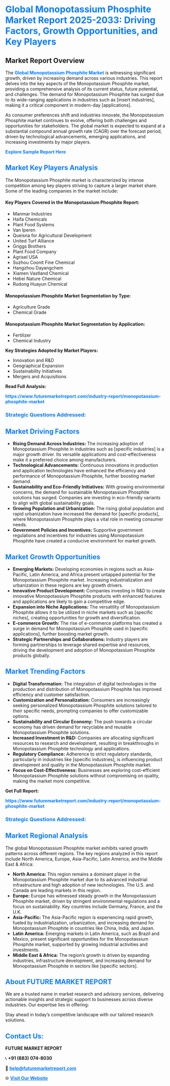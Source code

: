<h1 style="color: #007BFF;">Global Monopotassium Phosphite Market Report 2025-2033: Driving Factors, Growth Opportunities, and Key Players</h1>

<section id="overview">
<h2>Market Report Overview</h2>
<p>The <a href="https://www.futuremarketreport.com/industry-report/monopotassium-phosphite-market" style="color: #007BFF; text-decoration: none;"><strong>Global Monopotassium Phosphite Market</strong></a> is witnessing significant growth, driven by increasing demand across various industries. This report delves into the key aspects of the Monopotassium Phosphite market, providing a comprehensive analysis of its current status, future potential, and challenges. The demand for Monopotassium Phosphite has surged due to its wide-ranging applications in industries such as [insert industries], making it a critical component in modern-day [applications].</p>
<p>As consumer preferences shift and industries innovate, the Monopotassium Phosphite market continues to evolve, offering both challenges and opportunities for stakeholders. The global market is expected to expand at a substantial compound annual growth rate (CAGR) over the forecast period, driven by technological advancements, emerging applications, and increasing investments by major players.</p>
</section>

<section id="overview">
<p><a href="https://www.futuremarketreport.com/request-sample/reportId=84470" style="color: #007BFF; text-decoration: none;"><strong>Explore Sample Report Here</strong></a></p>
</section>

<section id="key-players">
<h2 style="color: #007BFF;">Market Key Players Analysis</h2>
<p>The Monopotassium Phosphite market is characterized by intense competition among key players striving to capture a larger market share. Some of the leading companies in the market include:</p>
<h4>Key Players Covered in the Monopotassium Phosphite Report:</h4>
<ul><li>Manmar Industries</li><li>Haifa Chemicals</li><li>Plant Food Systems</li><li>Van Iperen</li><li>Queisna for Agricultural Development</li><li>United Turf Alliance</li><li>Griggs Brothers</li><li>Plant Food Company</li><li>Agrisel USA</li><li>Suzhou Coonit Fine Chemical</li><li>Hangzhou Dayangchem</li><li>Xiamen Vastland Chemical</li><li>Hebei Nature Chemical</li><li>Rudong Huayun Chemical</li></ul>
<h4>Monopotassium Phosphite Market Segmentation by Type:</h4>
<ul><li>Agriculture Grade</li><li>Chemical Grade</li></ul>

<h4>Monopotassium Phosphite Market Segmentation by Application:</h4>
<ul><li>Fertilizer</li><li>Chemical Industry</li></ul>
<p><strong>Key Strategies Adopted by Market Players:</strong></p>
<ul>
<li>Innovation and R&D</li>
<li>Geographical Expansion</li>
<li>Sustainability Initiatives</li>
<li>Mergers and Acquisitions</li>
</ul>
</section>

<section>
<p><strong>Read Full Analysis: </strong></p><a href="https://www.futuremarketreport.com/industry-report/monopotassium-phosphite-market" style="color: #007BFF; text-decoration: none;"><strong>https://www.futuremarketreport.com/industry-report/monopotassium-phosphite-market</strong></a>
<h3 style="color: #007BFF;">Strategic Questions Addressed:</h3>
</section>

<section id="driving-factors">
<h2 style="color: #007BFF;">Market Driving Factors</h2>
<ul>
<li><strong>Rising Demand Across Industries:</strong> The increasing adoption of Monopotassium Phosphite in industries such as [specific industries] is a major growth driver. Its versatile applications and cost-effectiveness make it a preferred choice among manufacturers.</li>
<li><strong>Technological Advancements:</strong> Continuous innovations in production and application technologies have enhanced the efficiency and performance of Monopotassium Phosphite, further boosting market demand.</li>
<li><strong>Sustainability and Eco-Friendly Initiatives:</strong> With growing environmental concerns, the demand for sustainable Monopotassium Phosphite solutions has surged. Companies are investing in eco-friendly variants to align with global sustainability goals.</li>
<li><strong>Growing Population and Urbanization:</strong> The rising global population and rapid urbanization have increased the demand for [specific products], where Monopotassium Phosphite plays a vital role in meeting consumer needs.</li>
<li><strong>Government Policies and Incentives:</strong> Supportive government regulations and incentives for industries using Monopotassium Phosphite have created a conducive environment for market growth.</li>
</ul>
</section>

<section id="growth-opportunities">
<h2 style="color: #007BFF;">Market Growth Opportunities</h2>
<ul>
<li><strong>Emerging Markets:</strong> Developing economies in regions such as Asia-Pacific, Latin America, and Africa present untapped potential for the Monopotassium Phosphite market. Increasing industrialization and urbanization in these regions are key growth drivers.</li>
<li><strong>Innovative Product Development:</strong> Companies investing in R&D to create innovative Monopotassium Phosphite products with enhanced features and applications are likely to gain a competitive edge.</li>
<li><strong>Expansion into Niche Applications:</strong> The versatility of Monopotassium Phosphite allows it to be utilized in niche markets such as [specific niches], creating opportunities for growth and diversification.</li>
<li><strong>E-commerce Growth:</strong> The rise of e-commerce platforms has created a surge in demand for Monopotassium Phosphite used in [specific applications], further boosting market growth.</li>
<li><strong>Strategic Partnerships and Collaborations:</strong> Industry players are forming partnerships to leverage shared expertise and resources, driving the development and adoption of Monopotassium Phosphite products globally.</li>
</ul>
</section>

<section id="trending-factors">
<h2 style="color: #007BFF;">Market Trending Factors</h2>
<ul>
<li><strong>Digital Transformation:</strong> The integration of digital technologies in the production and distribution of Monopotassium Phosphite has improved efficiency and customer satisfaction.</li>
<li><strong>Customization and Personalization:</strong> Consumers are increasingly seeking personalized Monopotassium Phosphite solutions tailored to their specific needs, prompting companies to offer customizable options.</li>
<li><strong>Sustainability and Circular Economy:</strong> The push towards a circular economy has driven demand for recyclable and reusable Monopotassium Phosphite solutions.</li>
<li><strong>Increased Investment in R&D:</strong> Companies are allocating significant resources to research and development, resulting in breakthroughs in Monopotassium Phosphite technology and applications.</li>
<li><strong>Regulatory Compliance:</strong> Adherence to strict regulatory standards, particularly in industries like [specific industries], is influencing product development and quality in the Monopotassium Phosphite market.</li>
<li><strong>Focus on Cost-Effectiveness:</strong> Businesses are exploring cost-efficient Monopotassium Phosphite solutions without compromising on quality, making the market more competitive.</li>
</ul>
</section>

<section>
<p><strong>Get Full Report: </strong></p><a href="https://www.futuremarketreport.com/industry-report/monopotassium-phosphite-market" style="color: #007BFF; text-decoration: none;"><strong>https://www.futuremarketreport.com/industry-report/monopotassium-phosphite-market</strong></a>
<h3 style="color: #007BFF;">Strategic Questions Addressed:</h3>
</section>


<section id="regional-analysis">
<h2 style="color: #007BFF;">Market Regional Analysis</h2>
<p>The global Monopotassium Phosphite market exhibits varied growth patterns across different regions. The key regions analyzed in this report include North America, Europe, Asia-Pacific, Latin America, and the Middle East & Africa:</p>
<ul>
<li><strong>North America:</strong> This region remains a dominant player in the Monopotassium Phosphite market due to its advanced industrial infrastructure and high adoption of new technologies. The U.S. and Canada are leading markets in this region.</li>
<li><strong>Europe:</strong> Europe has witnessed steady growth in the Monopotassium Phosphite market, driven by stringent environmental regulations and a focus on sustainability. Key countries include Germany, France, and the U.K.</li>
<li><strong>Asia-Pacific:</strong> The Asia-Pacific region is experiencing rapid growth, fueled by industrialization, urbanization, and increasing demand for Monopotassium Phosphite in countries like China, India, and Japan.</li>
<li><strong>Latin America:</strong> Emerging markets in Latin America, such as Brazil and Mexico, present significant opportunities for the Monopotassium Phosphite market, supported by growing industrial activities and investments.</li>
<li><strong>Middle East & Africa:</strong> The region’s growth is driven by expanding industries, infrastructure development, and increasing demand for Monopotassium Phosphite in sectors like [specific sectors].</li>
</ul>
</section>

<footer>
<h2 style="color: #007BFF;">About FUTURE MARKET REPORT</h2>
<p>We are a trusted name in market research and advisory services, delivering actionable insights and strategic support to businesses across diverse industries. Our expertise lies in offering:</p>

<p>Stay ahead in today’s competitive landscape with our tailored research solutions.</p>

<h2 style="color: #007BFF;">Contact Us:</h2>
<p><strong>FUTURE MARKET REPORT</strong></p>
<p>📞 <strong>+91 (883) 074-8030</strong></p>
<p>📧 <strong><a href="mailto:help@futuremarketreport.com" style="color: #007BFF;">help@futuremarketreport.com</a></strong></p>
<p>🌐 <strong><a href="https://www.futuremarketreport.com/" style="color: #007BFF;">Visit Our Website</a></strong></p>
</footer>
